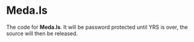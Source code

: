 Meda.ls
=======
The code for **Meda.ls**. It will be password protected until YRS is over, the source will then be released.
